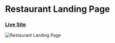 # Restaurant Landing Page
### [Live Site](restaurant-react-website-qwo3tlh2p-suchitraswain.vercel.app)

![Restaurant Landing Page](https://i.ibb.co/5jxBKpw/image.png)